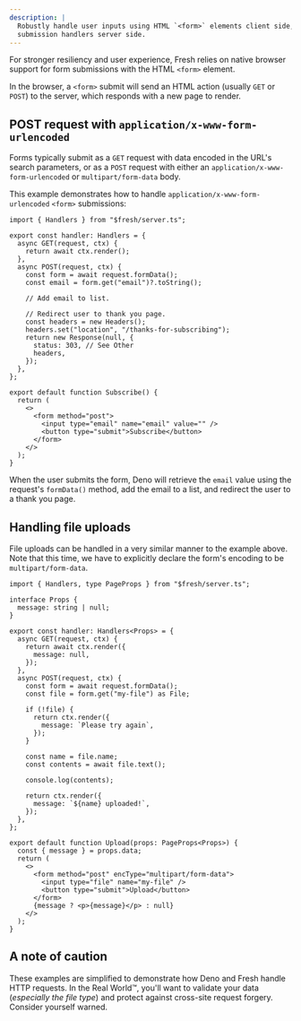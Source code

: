 ```yaml
---
description: |
  Robustly handle user inputs using HTML `<form>` elements client side, and form
  submission handlers server side.
---
```


For stronger resiliency and user experience, Fresh relies on native browser
support for form submissions with the HTML `<form>` element.

In the browser, a `<form>` submit will send an HTML action (usually `GET` or
`POST`) to the server, which responds with a new page to render.

## POST request with `application/x-www-form-urlencoded`

Forms typically submit as a `GET` request with data encoded in the URL's search
parameters, or as a `POST` request with either an
`application/x-www-form-urlencoded` or `multipart/form-data` body.

This example demonstrates how to handle `application/x-www-form-urlencoded`
`<form>` submissions:

```tsx routes/subscribe.tsx
import { Handlers } from "$fresh/server.ts";

export const handler: Handlers = {
  async GET(request, ctx) {
    return await ctx.render();
  },
  async POST(request, ctx) {
    const form = await request.formData();
    const email = form.get("email")?.toString();

    // Add email to list.

    // Redirect user to thank you page.
    const headers = new Headers();
    headers.set("location", "/thanks-for-subscribing");
    return new Response(null, {
      status: 303, // See Other
      headers,
    });
  },
};

export default function Subscribe() {
  return (
    <>
      <form method="post">
        <input type="email" name="email" value="" />
        <button type="submit">Subscribe</button>
      </form>
    </>
  );
}
```

When the user submits the form, Deno will retrieve the `email` value using the
request's `formData()` method, add the email to a list, and redirect the user to
a thank you page.

## Handling file uploads

File uploads can be handled in a very similar manner to the example above. Note
that this time, we have to explicitly declare the form's encoding to be
`multipart/form-data`.

```tsx routes/subscribe.tsx
import { Handlers, type PageProps } from "$fresh/server.ts";

interface Props {
  message: string | null;
}

export const handler: Handlers<Props> = {
  async GET(request, ctx) {
    return await ctx.render({
      message: null,
    });
  },
  async POST(request, ctx) {
    const form = await request.formData();
    const file = form.get("my-file") as File;

    if (!file) {
      return ctx.render({
        message: `Please try again`,
      });
    }

    const name = file.name;
    const contents = await file.text();

    console.log(contents);

    return ctx.render({
      message: `${name} uploaded!`,
    });
  },
};

export default function Upload(props: PageProps<Props>) {
  const { message } = props.data;
  return (
    <>
      <form method="post" encType="multipart/form-data">
        <input type="file" name="my-file" />
        <button type="submit">Upload</button>
      </form>
      {message ? <p>{message}</p> : null}
    </>
  );
}
```

## A note of caution

These examples are simplified to demonstrate how Deno and Fresh handle HTTP
requests. In the Real World™, you'll want to validate your data (_especially the
file type_) and protect against cross-site request forgery. Consider yourself
warned.
